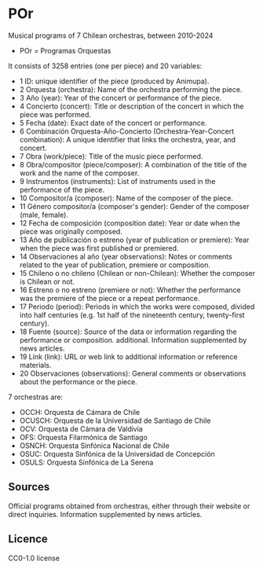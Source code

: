# POr
Musical programs of 7 Chilean orchestras, between 2010-2024
- POr = Programas Orquestas

It consists of 3258 entries (one per piece) and 20 variables:
- 1 ID: unique identifier of the piece (produced by Animupa).
- 2 Orquesta (orchestra): Name of the orchestra performing the piece.
- 3 Año (year): Year of the concert or performance of the piece.
- 4 Concierto (concert): Title or description of the concert in which the piece was performed.
- 5 Fecha (date): Exact date of the concert or performance.
- 6 Combinación Orquesta-Año-Concierto (Orchestra-Year-Concert combination): A unique identifier that links the orchestra, year, and concert.
- 7 Obra (work/piece): Title of the music piece performed.
- 8 Obra/compositor (piece/composer): A combination of the title of the work and the name of the composer.
- 9 Instrumentos (instruments): List of instruments used in the performance of the piece.
- 10 Compositor/a (composer): Name of the composer of the piece.
- 11 Género compositor/a (composer's gender): Gender of the composer (male, female).
- 12 Fecha de composición (composition date): Year or date when the piece was originally composed.
- 13 Año de publicación o estreno (year of publication or premiere): Year when the piece was first published or premiered.
- 14 Observaciones al año (year observations): Notes or comments related to the year of publication, premiere or composition.
- 15 Chileno o no chileno (Chilean or non-Chilean): Whether the composer is Chilean or not.
- 16 Estreno o no estreno (premiere or not): Whether the performance was the premiere of the piece or a repeat performance.
- 17 Periodo (period): Periods in which the works were composed, divided into half centuries (e.g. 1st half of the nineteenth century, twenty-first century).
- 18 Fuente (source): Source of the data or information regarding the performance or composition. additional. Information supplemented by news articles.
- 19 Link (link): URL or web link to additional information or reference materials.
- 20 Observaciones (observations): General comments or observations about the performance or the piece.

7 orchestras are: 
- OCCH: Orquesta de Cámara de Chile
- OCUSCH: Orquesta de la Universidad de Santiago de Chile
- OCV: Orquesta de Cámara de Valdivia
- OFS: Orquesta Filarmónica de Santiago
- OSNCH: Orquesta Sinfónica Nacional de Chile
- OSUC: Orquesta Sinfónica de la Universidad de Concepción
- OSULS: Orquesta Sinfónica de La Serena

## Sources

Official programs obtained from orchestras, either through their website or direct inquiries. Information supplemented by news articles.

## Licence

CC0-1.0 license
